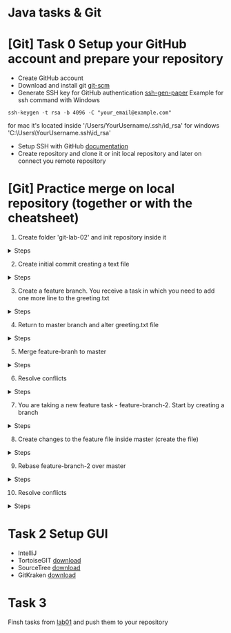 # Java tasks & Git


# [Git] Task 0 Setup your GitHub account and prepare your repository
 - Create GitHub account
 - Download and install git [git-scm](https://git-scm.com/downloads)
 - Generate SSH key for GitHub authentication [ssh-gen-paper](https://www.purdue.edu/science/scienceit/ssh-keys-windows.html)
  Example for ssh command with Windows
  ```
  ssh-keygen -t rsa -b 4096 -C "your_email@example.com"
  ```
  for mac it's located inside '/Users/YourUsername/.ssh/id_rsa' for windows 'C:\Users\YourUsername\.ssh\id_rsa'
 - Setup SSH with GitHub [documentation](https://docs.github.com/en/authentication/connecting-to-github-with-ssh) 
 - Create repository and clone it or init local repository and later on connect you remote repository

# [Git] Practice merge on local repository (together or with the cheatsheet)
1. Create folder 'git-lab-02' and init repository inside it
<details>
<summary>Steps</summary>

```sh
mkdir git-lab-02
cd git-lab-02
git init
```

</details>

2. Create initial commit creating a text file
<details>
<summary>Steps</summary>

```sh
echo "Hello, Git World" > greeting.txt
git add greeting.txt
git commit -m "Initial commit for adding the first line of greeting.txt"
```

</details>

3. Create a feature branch. You receive a task in which you need to add one more line to the greeting.txt
<details>
<summary>Steps</summary>


## Create and switch to a new branch
```sh
git checkout -b feature-branch
```
## Make changes in the feature branch
```sh
echo "Hello from the feature branch" > greeting.txt
git add greeting.txt
git commit -m "Update from feature branch to greeting.txt"
```

</details>

4. Return to master branch and alter greeting.txt file
<details>
<summary>Steps</summary>


## Switch back to the master branch
```sh
git checkout master
```
## Make conflicting changes in the master branch
```sh
echo "Hello from the master branch" > greeting.txt
git add greeting.txt
git commit -m "Update from master branch"

```

</details>

5. Merge feature-branh to master
<details>
<summary>Steps</summary>


## Attempt to merge feature-branch into master
```sh
git merge feature-branch
```

## Result
```
Auto-merging greeting.txt
CONFLICT (content): Merge conflict in greeting.txt
Automatic merge failed; fix conflicts and then commit the result.
```
</details>

6. Resolve conflicts

<details>
<summary>Steps</summary>

## Validate where are your conflicted lines
Open the conflicting file in a text editor and resolve the conflicts
For example, the file might look like this:
```
<<<<<<< HEAD
Hello from the master branch
=======
Hello from the feature branch
>>>>>>> feature-branch
```
Remove the lines and add: 'Hello from both branches'

```sh
vi greeting.txt
#alter file by entering 'i' (edit mode), delete lines and add the appropriate line. Close with :wq
```

## Execute after save
After resolving it could look like this:
Hello from both branches

## After resolving the conflict, add the file and commit the resolution
```sh
git add greeting.txt
git commit -m "Resolve merge conflict between master and feature branch"
git log --all --decorate --oneline --graph
```

</details>

7. You are taking a new feature task - feature-branch-2. Start by creating a branch
<details>
<summary>Steps</summary>


## Reset your starting point
```sh
git checkout master
```

## Create a new feature branch
```sh
git checkout -b feature-branch-2
```

## Make changes in the new feature branch
```sh
echo "Another feature update" > feature.txt
git add feature.txt
git commit -m "Add feature in feature-branch-2"
```
</details>

8. Create changes to the feature file inside master (create the file)
<details>
<summary>Steps</summary>


## Switch to master
```sh
git checkout master
```

## Add text line to feature.txt
```sh
echo "Updates from master for conflict" > feature.txt
git add feature.txt
git commit -m "Update feature.txt on master for rebase conflict"
```

```
georgiminkov@Georgis-MacBook-Pro git-lab-01 % git log --all --decorate --oneline --graph
* c5d244a (HEAD -> master) Update feature.txt on master for rebase conflict
| * 59ca35e (feature-branch-2) Add feature in feature-branch-2
|/  
*   74e0483 Resolve merge conflict between master and feature branch
|\  
| * 271e26a (feature-branch) Update from feature branch to greeting.txt
* | 38dc12b Update from master branch
|/  
* cec5ff8 Initial commit for adding the first line of greeting.txt
```
</details>

9. Rebase feature-branch-2 over master
<details>
<summary>Steps</summary>


## Switch to feature-branch-2 to start the rebase
```sh
git checkout feature-branch-2
```

## Begin the rebase
```sh
git rebase master
```
```
georgiminkov@Georgis-MacBook-Pro git-lab-01 % git rebase master
CONFLICT (add/add): Merge conflict in feature.txt
Auto-merging feature.txt
error: could not apply 59ca35e... Add feature in feature-branch-2
Resolve all conflicts manually, mark them as resolved with
"git add/rm <conflicted_files>", then run "git rebase --continue".
You can instead skip this commit: run "git rebase --skip".
To abort and get back to the state before "git rebase", run "git rebase --abort".
Could not apply 59ca35e... Add feature in feature-branch-2
```
</details>

10. Resolve conflicts
<details>
<summary>Steps</summary>


## Switch to feature-branch-2 to start the rebase
## Resolve the conflict in feature.txt manually
```
Git marked the file like this:
<<<<<<< HEAD
Another feature update
=======
Updates from master for conflict
>>>>>>> master
```

## Combined updates from both master and feature-branch-2

## After resolving the conflict, add the file to mark it as resolved
```sh
git add feature.txt
```

## Continue the rebase after resolving the conflict

```sh
git rebase --continue
```

## Add commit message and exit with :wq

## Final tree
```
* b9cc4f8 (HEAD -> feature-branch-2) Add feature in feature-branch-2
* c5d244a (master) Update feature.txt on master for rebase conflict
*   74e0483 Resolve merge conflict between master and feature branch
|\  
| * 271e26a (feature-branch) Update from feature branch to greeting.txt
* | 38dc12b Update from master branch
|/  
* cec5ff8 Initial commit for adding the first line of greeting.txt
```
</details>


# Task 2 Setup GUI
- IntelliJ
- TortoiseGIT [download](https://tortoisegit.org/download/)
- SourceTree [download](https://www.sourcetreeapp.com)
- GitKraken [download](https://www.gitkraken.com)

# Task 3
Finsh tasks from [lab01](https://github.com/dreamix-fmi-course-2025/web-development-with-java/blob/main/week01/tasks.md) and push them to your repository
